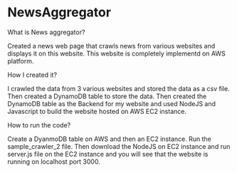 # NewsAggregator
What is News aggregator?

Created a news web page that crawls news from various websites and displays it on this website. This website is completely implementd on AWS platform.

How I created it?

I crawled the data from 3 various websites and stored the data as a csv file. Then created a DynamoDB table to store the data. Then created the DynamoDB table as the Backend for my website and used NodeJS and Javascript to build the website hosted on AWS EC2 instance. 

How to run the code?

Create a DyanmoDB table on AWS and then an EC2 instance. Run the sample_crawler_2 file. Then download the NodeJS on EC2 instance and run server.js file on the EC2 instance and you will see that the website is running on localhost port 3000.
